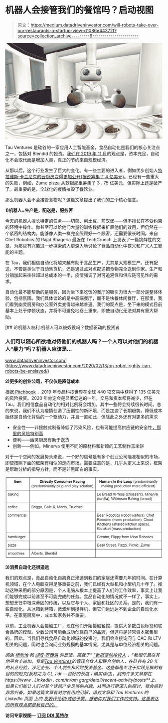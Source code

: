 # 机器人会接管我们的餐馆吗？启动视图

> 原文：<https://medium.datadriveninvestor.com/will-robots-take-over-our-restaurants-a-startup-view-d1086e44372f?source=collection_archive---------9----------------------->

![](img/b9217daed8cb27cc79670c08ed8a32e3.png)

Tau Ventures 是硅谷的一家应用人工智能基金，食品自动化是我们的核心关注点之一，包括对 Blendid 的投资。[我们在 2019 年 11 月](https://www.linkedin.com/pulse/food-automation-tidal-wave-startups-amit-garg/)的观点是，资本充足，自动化不会取代而是增加人类，真正的节约来自规模经济。

从那以后，这个行业发生了巨大的变化。有一些主要的进入者，例如优步创始人[特拉维斯·卡兰尼克的云厨房变得更加公开(据说筹集了 4 亿美元)](https://www.businessinsider.com/uber-travis-kalanick-saudi-arabia-funding-cloud-kitchens-delivery-2019-11)。已经有一些重大的失败，例如，Zume pizza 从软银那里筹集了 3 . 75 亿美元，但实际上还是破产了。最重要的是，全球化的疫情摧毁了餐饮业。

那么机器人会不会接管食物呢？这篇文章提出了我们的三个核心信念。

**1)机器人=生产是，配送是，服务否**

今天的机器人擅长特定的任务——切菜、削土豆、煎汉堡——但不擅长在不受约束的环境中操作。你甚至可以给他们大量的训练数据来扩展他们的效用，但仍然在一个紧密的结构内。能够像人类一样完全照顾好一个顾客，还需要很长时间。来自 Chef Robotics 的 Rajat Bhageria 最近在 TechCrunch 上发表了一篇挑衅性的文章，为那些有兴趣进一步探索的人更深入地讨论了食品自动化中狭义和广义人工智能的主题。

在 Tau，我们相信自动化将越来越有助于食品生产，尤其是大规模生产。还有配送，不管是类似于自动售货机，还是通过点对点配送把食物完全送到你家。生产和分销加起来往往超过总成本的一半，疫情强调了对可追溯性和供应链可见性的需求。

自动化最不能帮助的是服务，因为坐下来吃饭的餐厅的吸引力很大一部分是整体体验，包括氛围。我们具体谈论的是中高端餐厅，而不是快餐休闲餐厅，在那里，我们看到幽灵厨房和办公室外卖变得越来越普遍。我们的观点是，坐下来的模式目前基本上处于停顿状态，并将不可避免地卷土重来，即使自动化无法对其有重大帮助。

[](https://www.datadriveninvestor.com/2020/02/13/on-robot-rights-can-robots-be-enslaved/) [## 论机器人权利:机器人可以被奴役吗？数据驱动的投资者

### 人们可以随心所欲地对待他们的机器人吗？一个人可以对他们的机器人“暴力”吗？机器人应该是…

www.datadriveninvestor.com](https://www.datadriveninvestor.com/2020/02/13/on-robot-rights-can-robots-be-enslaved/) 

**2)更多的创业公司，不仅仅是降低成本**

[根据 Pitchbook](https://pitchbook.com/news/articles/how-the-changing-restaurant-industry-has-shaped-investors-appetite-for-food-and-robotics-video) ，2019 年食品科技世界在全球 440 项交易中获得了 135 亿美元的风险投资。2020 年肯定会是显著低迷的一年，交易和资本都将减少，但在 Tau，我们相信食品自动化的相对比例将会增加，其中一些将会持续很长时间。总的来说，我们不认为疫情创造了压倒性的新环境，而是加速了长期趋势。降低成本始终是自动化背后的一个驱动力，并且一直如此，但除此之外还有对更多的需求

*   安全性——非接触式制备降低了污染风险，也有可能提高供应链的安全性[，那里的风险特别高](https://www.wired.com/story/why-meatpacking-plants-have-become-covid-19-hot-spots)
*   便利——幽灵厨房有助于送货
*   创新——例如，Minerva 使用不同的原材料和新颖的工艺制作玉米饼

对于一个空间的发展势头来说，一个好的信号是有多个创业公司瞄准相似的市场，即使按照下面的框架有相似的走向市场。需要注意的是，几乎从定义上来说，框架是帮助分析的指导方针，而不是非黑即白的事实。

![](img/fd1b3ed5ca51571b01377948a15f1687.png)

**3)消费自动化还很遥远**

我们的观点是，食品自动化距离真正渗透到我们的家庭还需要几年的时间。在计算机领域，在个人电脑变得足够重要之前，我们已经有大型机和小型机几十年了。推动这种采用的部分原因是，个人电脑从根本上提高了人们的工作效率，事实上让我们能够完成以前甚至不可能完成的任务。食品自动化的情况就不一样了，事实上，想想烹饪中根深蒂固的传统，以及它与个人、家庭和社区的关系。是的，我们有一些自动化，从冰箱到烤箱，微波炉到搅拌机，但它们远远达不到企业的自动化水平。在家庭厨房中，成本和家务并不重要。

以前，工业机器人会接触工厂，现在他们开始接触餐馆，提供大多数白色标签和联合品牌的模型。少数公司可能会成功创建自己的品牌，但这将是非常资本密集型的。因此，当我们寻找食品自动化领域的投资时，我们会直接询问与 CAC 和 LTV 相关的问题，同时也会询问业务规模的基本情况，尤其是与单位经济相关的问题。

*感谢* [*杨欣怡*](https://www.linkedin.com/in/cynthiayeung/) *和* [*胡安·罗西洛*](https://www.linkedin.com/in/jrrosillo/) *的反馈。原载于“* [*”数据驱动投资人*](https://www.datadriveninvestor.com/2020/06/21/will-robots-take-over-our-restaurants-a-startup-view/) *，“我很乐意在其他平台辛迪加。我是*[*Tau Ventures*](https://www.linkedin.com/pulse/announcing-tau-ventures-amit-garg/)*的管理合伙人和联合创始人，在硅谷有 20 年的从业经验，涉足企业、个人创业和风险投资基金。这些都是专注于实践见解的有目的的短文(我称之为 GL；dr —良好的长度；确实读过)。我的许多文章都在 https://www . LinkedIn . com/in/am garg/detail/recent-activity/posts**上，如果它们能让人们对某个话题产生足够的兴趣，从而进行更深入的探讨，我会感到非常兴奋。如果这篇文章有对你有用的见解，请对文章和 Tau Ventures 的 LinkedIn 页面* *上的* [*发表评论和/或给予赞，感谢你对我们工作的支持。这里表达的所有观点都是我自己的。*](https://www.linkedin.com/company/tauventures)

**访问专家视图—** [**订阅 DDI 英特尔**](https://datadriveninvestor.com/ddi-intel)